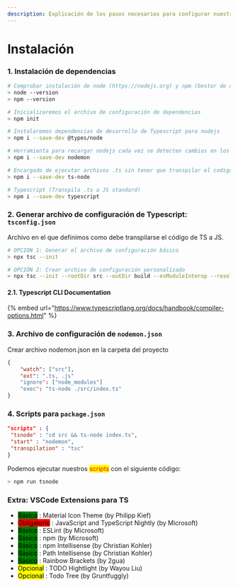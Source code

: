 ```yaml
---
description: Explicación de los pasos necesarios para configurar nuestro proyecto de TS
---
```


# Instalación

### 1. Instalación de dependencias

```bash
# Comprobar instalación de node (https://nodejs.org) y npm (Gestor de dependencias de proyectos).
> node --version
> npm --version

# Inicializaremos el archivo de configuración de dependencias
> npm init

# Instalaremos dependencias de desarrollo de Typescript para nodejs
> npm i --save-dev @types/node

# Herramienta para recargar nodejs cada vez se detecten cambios en los archivos
> npm i --save-dev nodemon

# Encargado de ejecutar archivos .ts sin tener que transpilar el codigo a .js
> npm i --save-dev ts-node

# Typescript (Transpila .ts a JS standard)
> npm i --save-dev typescript

```

### 2. Generar archivo de configuración de Typescript: `tsconfig.json`

Archivo en el que definimos como debe transpilarse el código de TS a JS.

```bash
# OPCION 1: Generar el archivo de configuración básico
> npx tsc --init

# OPCIÓN 2: Crear archivo de configuración personalizado
> npx tsc --init --rootDir src --outDir build --esModuleInterop --resolveJsonModule --lib es6 --module commonjs --allowjs --noImplicitAny
```

#### 2.1. Typescript CLI Documentation&#x20;

{% embed url="https://www.typescriptlang.org/docs/handbook/compiler-options.html" %}

### 3. Archivo de configuración de `nodemon.json`

Crear archivo nodemon.json en la carpeta del proyecto

```json
{
    "watch": ["src"],
    "ext": ".ts, .js"
    "ignore": ["node_modules"]
    "exec": "ts-node ./src/index.ts"
}
```

### 4. Scripts para `package.json`

```json
"scripts" : {
 "tsnode" : "cd src && ts-node index.ts",
 "start" : "nodemon",
 "transpilation" : "tsc"
}
```

Podemos ejecutar nuestros <mark style="color:red;">scripts</mark> con el siguiente código:

```bash
> npm run tsnode
```

### Extra: VSCode Extensions para TS

* <mark style="background-color:green;">Básico</mark> : Material Icon Theme (by Philipp Kief)
* <mark style="background-color:red;">Obligatorio</mark> : JavaScript and TypeScript Nightly (by Microsoft)
* <mark style="background-color:green;">Básico</mark> : ESLint (by Microsoft)
* <mark style="background-color:green;">Básico</mark>  : npm (by Microsoft)
* <mark style="background-color:green;">Básico</mark> : npm Intellisense (by Christian Kohler)
* <mark style="background-color:green;">Básico</mark> : Path Intellisense (by Christian Kohler)
* <mark style="background-color:green;">Básico</mark> : Rainbow Brackets (by 2gua)
* <mark style="background-color:yellow;">Opcional</mark> : TODO Hightlight (by Wayou Liu)
* <mark style="background-color:yellow;">Opcional</mark> : Todo Tree (by Gruntfuggly)
